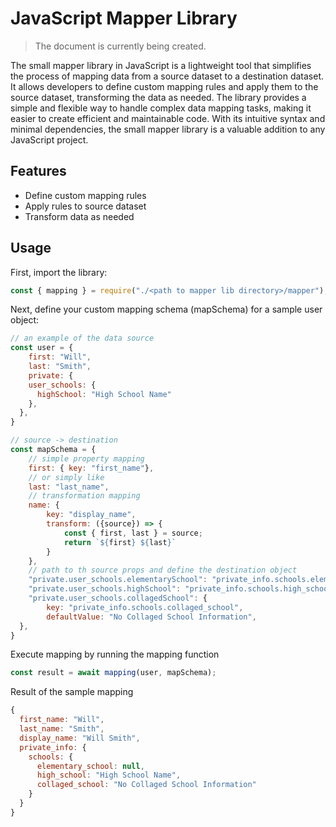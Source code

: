 # JavaScript Mapper Library

> The document is currently being created.

The small mapper library in JavaScript is a lightweight tool that simplifies the process of mapping data from a source dataset to a destination dataset. It allows developers to define custom mapping rules and apply them to the source dataset, transforming the data as needed. The library provides a simple and flexible way to handle complex data mapping tasks, making it easier to create efficient and maintainable code. With its intuitive syntax and minimal dependencies, the small mapper library is a valuable addition to any JavaScript project.

## Features

- Define custom mapping rules
- Apply rules to source dataset
- Transform data as needed

## Usage

First, import the library:

```js
const { mapping } = require("./<path to mapper lib directory>/mapper");
```

Next, define your custom mapping schema (mapSchema) for a sample user object:

```js
// an example of the data source
const user = {
    first: "Will",
    last: "Smith",
    private: {
    user_schools: {
      highSchool: "High School Name"
    },
  },
}

// source -> destination
const mapSchema = {
    // simple property mapping
    first: { key: "first_name"},
    // or simply like
    last: "last_name",
    // transformation mapping
    name: {
        key: "display_name",
        transform: ({source}) => {
            const { first, last } = source;
            return `${first} ${last}`
        }
    },
    // path to th source props and define the destination object
    "private.user_schools.elementarySchool": "private_info.schools.elementary_school",
    "private.user_schools.highSchool": "private_info.schools.high_school",
    "private.user_schools.collagedSchool": {
        key: "private_info.schools.collaged_school",
        defaultValue: "No Collaged School Information",
  },
}
```

Execute mapping by running the mapping function

```js
const result = await mapping(user, mapSchema);
```

Result of the sample mapping

```js
{
  first_name: "Will",
  last_name: "Smith",
  display_name: "Will Smith",
  private_info: {
    schools: {
      elementary_school: null,
      high_school: "High School Name",
      collaged_school: "No Collaged School Information"
    }
  }
}
```
